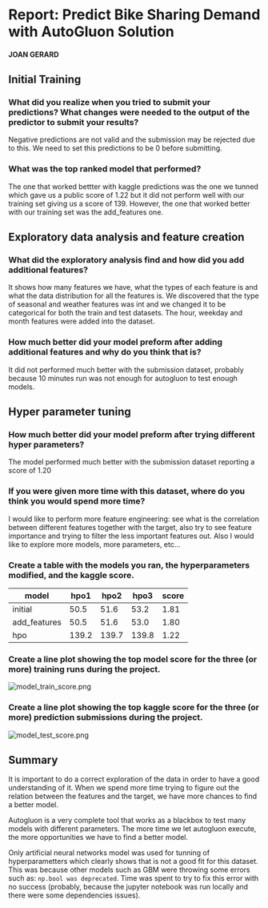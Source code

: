 # Report: Predict Bike Sharing Demand with AutoGluon Solution
#### JOAN GERARD

## Initial Training
### What did you realize when you tried to submit your predictions? What changes were needed to the output of the predictor to submit your results?
Negative predictions are not valid and the submission may be rejected due to this. We need to set this predictions to be 0 before submitting. 

### What was the top ranked model that performed?
The one that worked bettter with kaggle predictions was the one we tunned which gave us a public score of 1.22 but it did not perform well with our training set giving us a score of 139. However, the one that worked better with our training set was the add_features one.

## Exploratory data analysis and feature creation
### What did the exploratory analysis find and how did you add additional features?
It shows how many features we have, what the types of each feature is and what the data distribution for all the features is. We discovered that the type of seasonal and weather features was int and we changed it to be categorical for both the train and test datasets. The hour, weekday and month features were added into the dataset.

### How much better did your model preform after adding additional features and why do you think that is?
It did not performed much better with the submission dataset, probably because 10 minutes run was not enough for autogluon to test enough models.  

## Hyper parameter tuning
### How much better did your model preform after trying different hyper parameters?
The model performed much better with the submission dataset reporting a score of 1.20

### If you were given more time with this dataset, where do you think you would spend more time?
I would like to perform more feature engineering: see what is the correlation between different features together with the target, also try to see feature importance and trying to filter the less important features out. Also I would like to explore more models, more parameters, etc...

### Create a table with the models you ran, the hyperparameters modified, and the kaggle score.
|model|hpo1|hpo2|hpo3|score|
|--|--|--|--|--|
|initial|50.5|51.6|53.2|1.81|
|add_features|50.5|51.6|53.0|1.80|
|hpo|139.2|139.7|139.8|1.22|

### Create a line plot showing the top model score for the three (or more) training runs during the project.

![model_train_score.png](model_train_score.png)

### Create a line plot showing the top kaggle score for the three (or more) prediction submissions during the project.


![model_test_score.png](model_train_score_kaggle.png)

## Summary
It is important to do a correct exploration of the data in order to have a good understanding of it. When we spend more time trying to figure out the relation between the features and the target, we have more chances to find a better model.

Autogluon is a very complete tool that works as a blackbox to test many models with different parameters. The more time we let autogluon execute, the more opportunities we have to find a better model.

Only artificial neural networks model was used for tunning of hyperparametters which clearly shows that is not a good fit for this dataset. This was because other models such as GBM were throwing some errors such as: `np.bool was deprecated`. Time was spent to try to fix this error with no success (probably, because the jupyter notebook was run locally and there were some dependencies issues). 
